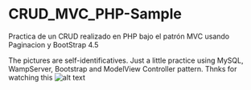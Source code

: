 # CRUD_MVC_PHP-Sample
Practica de un CRUD realizado en PHP bajo el patrón MVC usando Paginacion y BootStrap 4.5

The pictures are self-identificatives. Just a little practice using MySQL, WampServer, Bootstrap and ModelView Controller pattern.
Thnks for watching this
![alt text](https://github.com/[OscarGM40]/[CRUD_MVC_PHP-Sample]/blob/[master]/VistaHTMLPagina1.png?raw=true)
